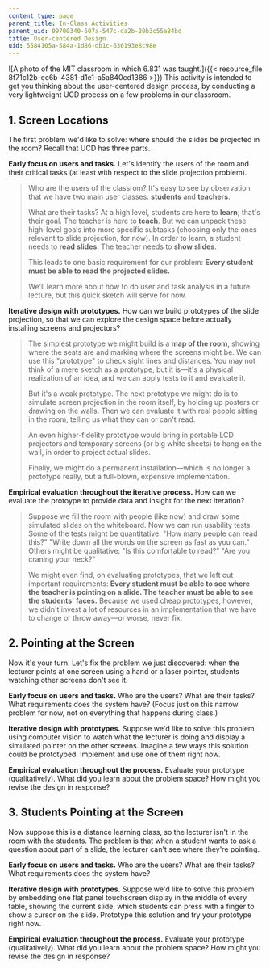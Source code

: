 ```yaml
---
content_type: page
parent_title: In-Class Activities
parent_uid: 09700340-607a-547c-da2b-20b3c55a84bd
title: User-centered Design
uid: 5584105a-584a-1d86-db1c-636193e8c98e
---
```


![A photo of the MIT classroom in which 6.831 was taught.]({{< resource_file 8f71c12b-ec6b-4381-d1e1-a5a840cd1386 >}}) This activity is intended to get you thinking about the user-centered design process, by conducting a very lightweight UCD process on a few problems in our classroom.

1\. Screen Locations
--------------------

The first problem we'd like to solve: where should the slides be projected in the room? Recall that UCD has three parts.

**Early focus on users and tasks.** Let's identify the users of the room and their critical tasks (at least with respect to the slide projection problem).

> Who are the users of the classrom? It's easy to see by observation that we have two main user classes: **students** and **teachers**.
> 
> What are their tasks? At a high level, students are here to **learn**; that's their goal. The teacher is here to **teach**. But we can unpack these high-level goals into more specific subtasks (choosing only the ones relevant to slide projection, for now). In order to learn, a student needs to **read slides**. The teacher needs to **show slides**.
> 
> This leads to one basic requirement for our problem: **Every student must be able to read the projected slides.**
> 
> We'll learn more about how to do user and task analysis in a future lecture, but this quick sketch will serve for now.

**Iterative design with prototypes.** How can we build prototypes of the slide projection, so that we can explore the design space before actually installing screens and projectors?

> The simplest prototype we might build is a **map of the room**, showing where the seats are and marking where the screens might be. We can use this "prototype" to check sight lines and distances. You may not think of a mere sketch as a prototype, but it is—it's a physical realization of an idea, and we can apply tests to it and evaluate it.
> 
> But it's a weak prototype. The next prototype we might do is to simulate screen projection in the room itself, by holding up posters or drawing on the walls. Then we can evaluate it with real people sitting in the room, telling us what they can or can't read.
> 
> An even higher-fidelity prototype would bring in portable LCD projectors and temporary screens (or big white sheets) to hang on the wall, in order to project actual slides.
> 
> Finally, we might do a permanent installation—which is no longer a prototype really, but a full-blown, expensive implementation.

**Empirical evaluation throughout the iterative process.** How can we evaluate the protoype to provide data and insight for the next iteration?

> Suppose we fill the room with people (like now) and draw some simulated slides on the whiteboard. Now we can run usability tests. Some of the tests might be quantitative: "How many people can read this?" "Write down all the words on the screen as fast as you can." Others might be qualitative: "Is this comfortable to read?" "Are you craning your neck?"
> 
> We might even find, on evaluating prototypes, that we left out important requirements: **Every student must be able to see where the teacher is pointing on a slide. The teacher must be able to see the students' faces.** Because we used cheap prototypes, however, we didn't invest a lot of resources in an implementation that we have to change or throw away—or worse, never fix.

2\. Pointing at the Screen
--------------------------

Now it's your turn. Let's fix the problem we just discovered: when the lecturer points at one screen using a hand or a laser pointer, students watching other screens don't see it.

**Early focus on users and tasks.** Who are the users? What are their tasks? What requirements does the system have? (Focus just on this narrow problem for now, not on everything that happens during class.)

**Iterative design with prototypes.** Suppose we'd like to solve this problem using computer vision to watch what the lecturer is doing and display a simulated pointer on the other screens. Imagine a few ways this solution could be prototyped. Implement and use one of them right now.

**Empirical evaluation throughout the process.** Evaluate your prototype (qualitatively). What did you learn about the problem space? How might you revise the design in response?

3\. Students Pointing at the Screen
-----------------------------------

Now suppose this is a distance learning class, so the lecturer isn't in the room with the students. The problem is that when a student wants to ask a question about part of a slide, the lecturer can't see where they're pointing.

**Early focus on users and tasks.** Who are the users? What are their tasks? What requirements does the system have?

**Iterative design with prototypes.** Suppose we'd like to solve this problem by embedding one flat panel touchscreen display in the middle of every table, showing the current slide, which students can press with a finger to show a cursor on the slide. Prototype this solution and try your prototype right now.

**Empirical evaluation throughout the process.** Evaluate your prototype (qualitatively). What did you learn about the problem space? How might you revise the design in response?